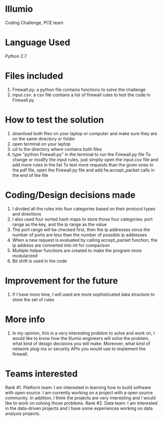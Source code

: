 # Illumio
Coding Challenge, PCE team

# Language Used
Python 2.7

# Files included
1. Firewall.py: a python file contains functions to solve the challenge
2. input.csv: a csv file contians a list of firewall rules to test the code in Firewall.py

# How to test the solution
1. download both files on your laptop or computer and make sure they are on the same directory or folder
2. open terminal on your laptop 
3. cd to the directory where contains both files
4. type "python Firewall.py" in the terminal to run the Firewall.py file
To change or modify the input rules, just simpliy open the input.csv file and add more rules in the list
To test more requests than the given ones in the pdf file, open the Firewall.py file and add fw.accept_packet calls in the end of the file

# Coding/Design decisions made
1. I divided all the rules into four categories based on their protocol types and directions
2. I also used four sorted hash maps to store those four categories: port range as the key, and the ip range as the value 
3. The port range will be checked first, then the ip addresses since the number of ports are less than the number of possible ip addresses
4. When a new request is evaluated by calling accept_packet function, the ip address are converted into int for comparison 
5. Multiple helper functions are created to make the program more modularized
6. Bit shift is used in the code

# Improvement for the future
1. If I have more time, I will used are more sophisticated data structure to store the set of rules

# More info
1. In my opinion, this is a very interesting problem to solve and work on, I would like to know how the Illumio engineers will solve the problem, what kind of design decisions you will make. Moreover, what kind of network plug-ins or security APIs you would use to implement the firewall.

# Teams interested
Rank #1. Platform team: I am interested in learning how to build software with open source. I am currently working on a project with a open source community. In addition, I think the projects are very interesting and I would like to work on solving those problems.
Rank #2. Data team: I am interested in the data-driven projects and I have some experiences working on data analysis projects. 

